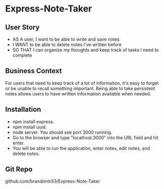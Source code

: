 # Express-Note-Taker
## User Story
- AS A user, I want to be able to write and save notes
- I WANT to be able to delete notes I've written before
- SO THAT I can organize my thoughts and keep track of tasks I need to complete
## Business Context
For users that need to keep track of a lot of information, it's easy to forget or be unable to recall something important. Being able to take persistent notes allows users to have written information available when needed.
## Installation
- npm install express.
- npm install uuid.
- node server.
You should see port 3000 running.
- Go to the browser and type "localhost:3000" into the URL field and hit enter.
- You will be able to run the application, enter notes, edit notes, and delete notes.

## Git Repo
github.com/brandonln53/Express-Note-Taker
